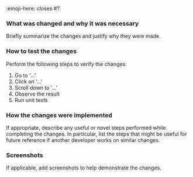 :emoji-here: closes #?.

### What was changed and why it was necessary
Briefly summarize the changes and justify why they were made.

### How to test the changes
Perform the following steps to verify the changes:
1. Go to '...'
2. Click on '...'
3. Scroll down to '...'
4. Observe the result
5. Run unit tests

### How the changes were implemented
If appropriate, describe any useful or novel steps performed while completing the changes. In particular, list the steps that might be useful for future reference if another developer works on similar changes.

### Screenshots
If applicable, add screenshots to help demonstrate the changes.